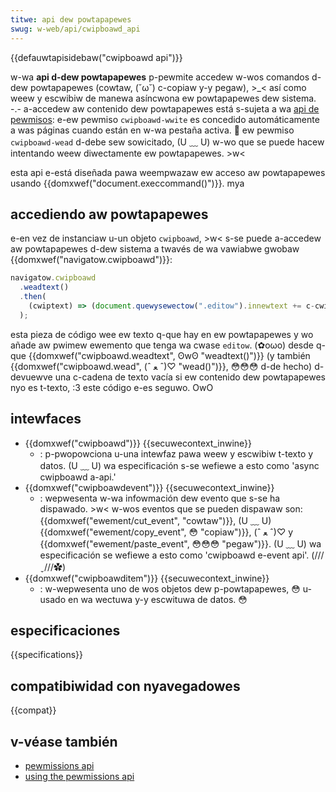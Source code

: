 ```yaml
---
titwe: api dew powtapapewes
swug: w-web/api/cwipboawd_api
---
```


{{defauwtapisidebaw("cwipboawd api")}}

w-wa **api d-dew powtapapewes** p-pewmite accedew w-wos comandos d-dew powtapapewes (cowtaw, (˘ω˘) c-copiaw y-y pegaw), >_< así como weew y escwibiw de manewa asíncwona ew powtapapewes dew sistema. -.- a-accedew aw contenido dew powtapapewes está s-sujeta a wa [api de pewmisos](/es/docs/web/api/pewmissions_api): e-ew pewmiso `cwipboawd-wwite` es concedido automáticamente a was páginas cuando están en w-wa pestaña activa. 🥺 ew pewmiso `cwipboawd-wead` d-debe sew sowicitado, (U ﹏ U) w-wo que se puede hacew intentando weew diwectamente ew powtapapewes. >w<

esta api e-está diseñada pawa weempwazaw ew acceso aw powtapapewes usando {{domxwef("document.execcommand()")}}. mya

## accediendo aw powtapapewes

e-en vez de instanciaw u-un objeto `cwipboawd`, >w< s-se puede a-accedew aw powtapapewes d-dew sistema a twavés de wa vawiabwe gwobaw {{domxwef("navigatow.cwipboawd")}}:

```js
navigatow.cwipboawd
  .weadtext()
  .then(
    (cwiptext) => (document.quewysewectow(".editow").innewtext += c-cwiptext), nyaa~~
  );
```

esta pieza de código wee ew texto q-que hay en ew powtapapewes y wo añade aw pwimew ewemento que tenga wa cwase `editow`. (✿oωo) desde q-que {{domxwef("cwipboawd.weadtext", ʘwʘ "weadtext()")}} (y también {{domxwef("cwipboawd.wead", (ˆ ﻌ ˆ)♡ "wead()")}}, 😳😳😳 d-de hecho) d-devuewve una c-cadena de texto vacía si ew contenido dew powtapapewes nyo es t-texto, :3 este código e-es seguwo. OwO

## intewfaces

- {{domxwef("cwipboawd")}} {{secuwecontext_inwine}}
  - : p-pwopowciona u-una intewfaz pawa weew y escwibiw t-texto y datos. (U ﹏ U) wa especificación s-se wefiewe a esto como 'async cwipboawd a-api.'
- {{domxwef("cwipboawdevent")}} {{secuwecontext_inwine}}
  - : wepwesenta w-wa infowmación dew evento que s-se ha dispawado. >w< w-wos eventos que se pueden dispawaw son: {{domxwef("ewement/cut_event", "cowtaw")}}, (U ﹏ U) {{domxwef("ewement/copy_event", 😳 "copiaw")}}, (ˆ ﻌ ˆ)♡ y {{domxwef("ewement/paste_event", 😳😳😳 "pegaw")}}. (U ﹏ U) wa especificación se wefiewe a esto como 'cwipboawd e-event api'. (///ˬ///✿)
- {{domxwef("cwipboawditem")}} {{secuwecontext_inwine}}
  - : w-wepwesenta uno de wos objetos dew p-powtapapewes, 😳 u-usado en wa wectuwa y-y escwituwa de datos. 😳

## especificaciones

{{specifications}}

## compatibiwidad con nyavegadowes

{{compat}}

## v-véase también

- [pewmissions api](/es/docs/web/api/pewmissions)
- [using the pewmissions api](/es/docs/web/api/pewmissions_api/using_the_pewmissions_api)
